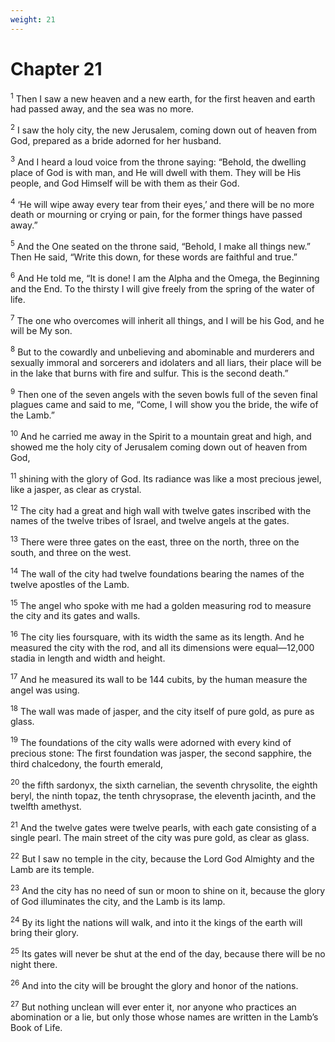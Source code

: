 ```yaml
---
weight: 21
---
```


# Chapter 21

<sup>1</sup> Then I saw a new heaven and a new earth, for the first heaven and earth had passed away, and the sea was no more. 

<sup>2</sup> I saw the holy city, the new Jerusalem, coming down out of heaven from God, prepared as a bride adorned for her husband. 

<sup>3</sup> And I heard a loud voice from the throne saying: “Behold, the dwelling place of God is with man, and He will dwell with them. They will be His people, and God Himself will be with them as their God. 

<sup>4</sup> ‘He will wipe away every tear from their eyes,’ and there will be no more death or mourning or crying or pain, for the former things have passed away.” 

<sup>5</sup> And the One seated on the throne said, “Behold, I make all things new.” Then He said, “Write this down, for these words are faithful and true.” 

<sup>6</sup> And He told me, “It is done! I am the Alpha and the Omega, the Beginning and the End. To the thirsty I will give freely from the spring of the water of life. 

<sup>7</sup> The one who overcomes will inherit all things, and I will be his God, and he will be My son. 

<sup>8</sup> But to the cowardly and unbelieving and abominable and murderers and sexually immoral and sorcerers and idolaters and all liars, their place will be in the lake that burns with fire and sulfur. This is the second death.” 

<sup>9</sup> Then one of the seven angels with the seven bowls full of the seven final plagues came and said to me, “Come, I will show you the bride, the wife of the Lamb.” 

<sup>10</sup> And he carried me away in the Spirit to a mountain great and high, and showed me the holy city of Jerusalem coming down out of heaven from God, 

<sup>11</sup> shining with the glory of God. Its radiance was like a most precious jewel, like a jasper, as clear as crystal. 

<sup>12</sup> The city had a great and high wall with twelve gates inscribed with the names of the twelve tribes of Israel, and twelve angels at the gates. 

<sup>13</sup> There were three gates on the east, three on the north, three on the south, and three on the west. 

<sup>14</sup> The wall of the city had twelve foundations bearing the names of the twelve apostles of the Lamb. 

<sup>15</sup> The angel who spoke with me had a golden measuring rod to measure the city and its gates and walls. 

<sup>16</sup> The city lies foursquare, with its width the same as its length. And he measured the city with the rod, and all its dimensions were equal—12,000 stadia in length and width and height. 

<sup>17</sup> And he measured its wall to be 144 cubits, by the human measure the angel was using. 

<sup>18</sup> The wall was made of jasper, and the city itself of pure gold, as pure as glass. 

<sup>19</sup> The foundations of the city walls were adorned with every kind of precious stone: The first foundation was jasper, the second sapphire, the third chalcedony, the fourth emerald, 

<sup>20</sup> the fifth sardonyx, the sixth carnelian, the seventh chrysolite, the eighth beryl, the ninth topaz, the tenth chrysoprase, the eleventh jacinth, and the twelfth amethyst. 

<sup>21</sup> And the twelve gates were twelve pearls, with each gate consisting of a single pearl. The main street of the city was pure gold, as clear as glass. 

<sup>22</sup> But I saw no temple in the city, because the Lord God Almighty and the Lamb are its temple. 

<sup>23</sup> And the city has no need of sun or moon to shine on it, because the glory of God illuminates the city, and the Lamb is its lamp. 

<sup>24</sup> By its light the nations will walk, and into it the kings of the earth will bring their glory. 

<sup>25</sup> Its gates will never be shut at the end of the day, because there will be no night there. 

<sup>26</sup> And into the city will be brought the glory and honor of the nations. 

<sup>27</sup> But nothing unclean will ever enter it, nor anyone who practices an abomination or a lie, but only those whose names are written in the Lamb’s Book of Life. 


